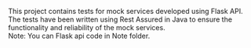 This project contains tests for mock services developed using Flask API. </br>The tests have been written using Rest Assured in Java to ensure the functionality and reliability of the mock services.
</br>Note: You can Flask api code in Note folder.

